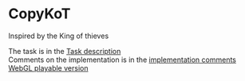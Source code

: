 # CopyKoT 
Inspired by the King of thieves

The task is in the [Task description](Docs/task_description.md)  
Comments on the implementation is in the [implementation comments](Docs/implementation_comments.md)  
[WebGL playable version](https://kkostenkov.github.io/CopyKoT-game-test/Docs/index.html)
